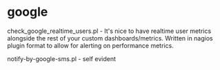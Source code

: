 google
==============

check_google_realtime_users.pl - It's nice to have realtime user metrics alongside the rest of your custom dashboards/metrics.  Written in nagios plugin format to allow for alerting on performance metrics.

notify-by-google-sms.pl - self evident
